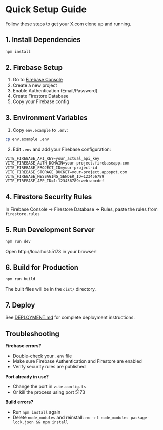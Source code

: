 # Quick Setup Guide

Follow these steps to get your X.com clone up and running.

## 1. Install Dependencies

```bash
npm install
```

## 2. Firebase Setup

1. Go to [Firebase Console](https://console.firebase.google.com/)
2. Create a new project
3. Enable Authentication (Email/Password)
4. Create Firestore Database
5. Copy your Firebase config

## 3. Environment Variables

1. Copy `env.example` to `.env`:
```bash
cp env.example .env
```

2. Edit `.env` and add your Firebase configuration:
```env
VITE_FIREBASE_API_KEY=your_actual_api_key
VITE_FIREBASE_AUTH_DOMAIN=your-project.firebaseapp.com
VITE_FIREBASE_PROJECT_ID=your-project-id
VITE_FIREBASE_STORAGE_BUCKET=your-project.appspot.com
VITE_FIREBASE_MESSAGING_SENDER_ID=123456789
VITE_FIREBASE_APP_ID=1:123456789:web:abcdef
```

## 4. Firestore Security Rules

In Firebase Console → Firestore Database → Rules, paste the rules from `firestore.rules`

## 5. Run Development Server

```bash
npm run dev
```

Open http://localhost:5173 in your browser!

## 6. Build for Production

```bash
npm run build
```

The built files will be in the `dist/` directory.

## 7. Deploy

See [DEPLOYMENT.md](DEPLOYMENT.md) for complete deployment instructions.

## Troubleshooting

**Firebase errors?**
- Double-check your `.env` file
- Make sure Firebase Authentication and Firestore are enabled
- Verify security rules are published

**Port already in use?**
- Change the port in `vite.config.ts`
- Or kill the process using port 5173

**Build errors?**
- Run `npm install` again
- Delete `node_modules` and reinstall: `rm -rf node_modules package-lock.json && npm install`

